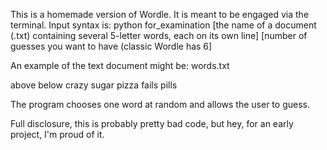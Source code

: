 This is a homemade version of Wordle. It is meant to be engaged via the terminal. Input syntax is: python for_examination [the name of a document (.txt) containing several 5-letter words, each on its own line] [number of guesses you want to have (classic Wordle has 6]

An example of the text document might be: words.txt

above
below
crazy
sugar
pizza
fails
pills

The program chooses one word at random and allows the user to guess.

Full disclosure, this is probably pretty bad code, but hey, for an early project, I'm proud of it.
